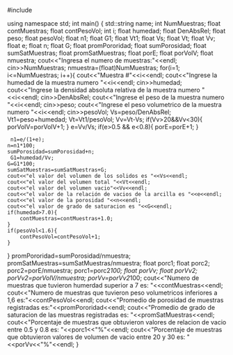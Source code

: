 
#include <iostream>

using namespace std;
int main()
{
  std::string name;
 int  NumMuestras;
 float contMuestras;
 float contPesoVol;
 int i;
 float  humedad;
 float DenAbsRel;
 float peso;
 float pesoVol;
 	float n1;
 	 float G1;
 float Vt1;
 float Vs;
 float Vt;
 float Vv;
 float e;
 float n;
 float G;
 float promPororidad;
 float sumPorosidad;
 float sumSatMuestras;
 float promSatMuestras;
 float porE;
 float porVolV;
 float nmuestra;
cout<<"Ingresa el numero de muestras:"<<endl;
cin>>NumMuestras;
nmuestra=(float)NumMuestras;
for(i=1; i<=NumMuestras; i++){
    cout<<"Muestra #"<<i<<endl;
	cout<<"Ingrese la humedad de la muestra numero "<<i<<endl;
	cin>>humedad;
	cout<<"Ingrese la densidad absoluta relativa de la muestra numero "<<i<<endl;
	cin>>DenAbsRel;
	cout<<"Ingrese el peso de la muestra numero "<<i<<endl;
	cin>>peso;
    cout<<"Ingrese el peso volumetrico de la muestra numero "<<i<<endl;
	cin>>pesoVol;
	Vs=peso/DenAbsRel;
	Vt1=peso+humedad;
	Vt=Vt1/pesoVol;
	Vv=Vt-Vs;
    if(Vv>20&&Vv<30){
        porVolV=porVolV+1;
    }
	e=Vv/Vs;
	if(e>0.5 && e<0.8){
	    porE=porE+1;
	}
	
	 n1=e/(1+e);
	n=n1*100;
	sumPorosidad=sumPorosidad+n;
     G1=humedad/Vv;
    G=G1*100;
    sumSatMuestras=sumSatMuestras+G;
    cout<<"el valor del volumen de los solidos es "<<Vs<<endl;
	cout<<"el valor del volumen total "<<Vt<<endl;
	cout<<"el valor del volumen vacio"<<Vv<<endl;
	cout<<"el valor de la relación de vacios de la arcilla es "<<e<<endl;
	cout<<"el valor de la porosidad "<<n<<endl;
	cout<<"el valor de grado de saturacion es "<<G<<endl;
	if(humedad>7.0){
	    contMuestras=contMuestras+1.0;
	}
	if(pesoVol<1.6){
	    contPesoVol=contPesoVol+1;
	}
	
}
promPororidad=sumPorosidad/nmuestra;
promSatMuestras=sumSatMuestras/nmuestra;
float porc1;
float porc2;
porc2=porE/nmuestra;
porc1=porc2*100;
float porVv;
float porVv2;
porVv2=porVolV/nmuestra;
porVv=porVv2*100;
	cout<<"Numero de muestras que tuvieron humerdad superior a 7 es: "<<contMuestras<<endl;
	cout<<"Numero de muestras que tuvieron peso volumetricos inferiores a 1,6 es:"<<contPesoVol<<endl;
	cout<<"Promedio de porosidad de muestras registradas es:"<<promPororidad<<endl;
	cout<<"Promedio de grado de saturacion de las muestras registradas es: "<<promSatMuestras<<endl;
	cout<<"Porcentaje de muestras que obtuvieron valores de relacion de vacio entre 0.5 y 0.8 es:  "<<porc1<<"%"<<endl;
	cout<<"Porcentaje de muestras que obtuvieron valores de volumen de vacio entre 20 y 30 es: "<<porVv<<"%"<<endl;
}

